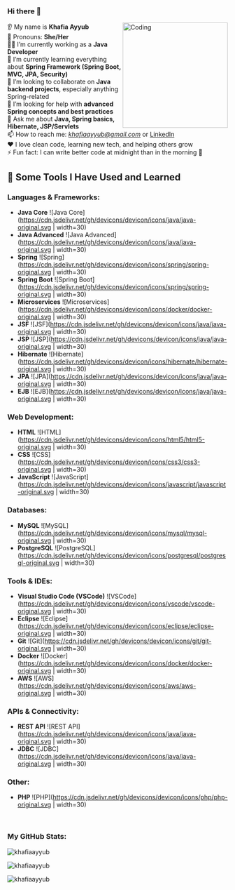 
### Hi there 👋  

<img align="right" alt="Coding" width="240" src="https://media.giphy.com/media/MM9wZTpmDdrJffgyA1/giphy.gif"/>

👂 My name is **Khafia Ayyub**  
👩 Pronouns: **She/Her**  
👩‍💻 I’m currently working as a **Java Developer**  
🌱 I’m currently learning everything about **Spring Framework (Spring Boot, MVC, JPA, Security)**  
🤝 I’m looking to collaborate on **Java backend projects**, especially anything Spring-related  
🤔 I’m looking for help with **advanced Spring concepts and best practices**  
💬 Ask me about **Java, Spring basics, Hibernate, JSP/Servlets**  
📫 How to reach me: *khafiaayyub@gmail.com* or [LinkedIn](https://www.linkedin.com/in/khafia-ayyub-1205a4181/)  
❤️ I love clean code, learning new tech, and helping others grow  
⚡ Fun fact: I can write better code at midnight than in the morning 🌙

## 🚀 Some Tools I Have Used and Learned

### Languages & Frameworks:
- **Java Core** ![Java Core](https://cdn.jsdelivr.net/gh/devicons/devicon/icons/java/java-original.svg | width=30)
- **Java Advanced** ![Java Advanced](https://cdn.jsdelivr.net/gh/devicons/devicon/icons/java/java-original.svg | width=30)
- **Spring** ![Spring](https://cdn.jsdelivr.net/gh/devicons/devicon/icons/spring/spring-original.svg | width=30)
- **Spring Boot** ![Spring Boot](https://cdn.jsdelivr.net/gh/devicons/devicon/icons/spring/spring-original.svg | width=30)
- **Microservices** ![Microservices](https://cdn.jsdelivr.net/gh/devicons/devicon/icons/docker/docker-original.svg | width=30)
- **JSF** ![JSF](https://cdn.jsdelivr.net/gh/devicons/devicon/icons/java/java-original.svg | width=30)
- **JSP** ![JSP](https://cdn.jsdelivr.net/gh/devicons/devicon/icons/java/java-original.svg | width=30)
- **Hibernate** ![Hibernate](https://cdn.jsdelivr.net/gh/devicons/devicon/icons/hibernate/hibernate-original.svg | width=30)
- **JPA** ![JPA](https://cdn.jsdelivr.net/gh/devicons/devicon/icons/java/java-original.svg | width=30)
- **EJB** ![EJB](https://cdn.jsdelivr.net/gh/devicons/devicon/icons/java/java-original.svg | width=30)

### Web Development:
- **HTML** ![HTML](https://cdn.jsdelivr.net/gh/devicons/devicon/icons/html5/html5-original.svg | width=30)
- **CSS** ![CSS](https://cdn.jsdelivr.net/gh/devicons/devicon/icons/css3/css3-original.svg | width=30)
- **JavaScript** ![JavaScript](https://cdn.jsdelivr.net/gh/devicons/devicon/icons/javascript/javascript-original.svg | width=30)

### Databases:
- **MySQL** ![MySQL](https://cdn.jsdelivr.net/gh/devicons/devicon/icons/mysql/mysql-original.svg | width=30)
- **PostgreSQL** ![PostgreSQL](https://cdn.jsdelivr.net/gh/devicons/devicon/icons/postgresql/postgresql-original.svg | width=30)

### Tools & IDEs:
- **Visual Studio Code (VSCode)** ![VSCode](https://cdn.jsdelivr.net/gh/devicons/devicon/icons/vscode/vscode-original.svg | width=30)
- **Eclipse** ![Eclipse](https://cdn.jsdelivr.net/gh/devicons/devicon/icons/eclipse/eclipse-original.svg | width=30)
- **Git** ![Git](https://cdn.jsdelivr.net/gh/devicons/devicon/icons/git/git-original.svg | width=30)
- **Docker** ![Docker](https://cdn.jsdelivr.net/gh/devicons/devicon/icons/docker/docker-original.svg | width=30)
- **AWS** ![AWS](https://cdn.jsdelivr.net/gh/devicons/devicon/icons/aws/aws-original.svg | width=30)

### APIs & Connectivity:
- **REST API** ![REST API](https://cdn.jsdelivr.net/gh/devicons/devicon/icons/java/java-original.svg | width=30)
- **JDBC** ![JDBC](https://cdn.jsdelivr.net/gh/devicons/devicon/icons/java/java-original.svg | width=30)

### Other:
- **PHP** ![PHP](https://cdn.jsdelivr.net/gh/devicons/devicon/icons/php/php-original.svg | width=30)





<br>
<h3 align="left">My GitHub Stats:</h3>
<p>
  <img align="center" src="https://github-readme-stats.vercel.app/api/top-langs?username=khafiaayyub&show_icons=true&locale=en&layout=compact&theme=dark" alt="khafiaayyub" />
</p>
<p>
  <img align="center" src="https://github-readme-stats.vercel.app/api?username=khafiaayyub&show_icons=true&locale=en&theme=dark" alt="khafiaayyub" />
</p>
<p>
  <img align="center" src="https://github-readme-streak-stats.herokuapp.com/?user=khafiaayyub&theme=dark" alt="khafiaayyub" />
</p>

